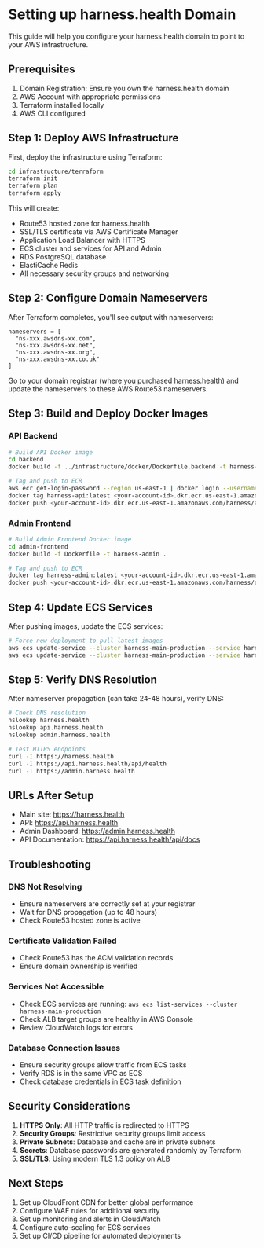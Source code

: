# Setting up harness.health Domain

This guide will help you configure your harness.health domain to point to your AWS infrastructure.

## Prerequisites

1. Domain Registration: Ensure you own the harness.health domain
2. AWS Account with appropriate permissions
3. Terraform installed locally
4. AWS CLI configured

## Step 1: Deploy AWS Infrastructure

First, deploy the infrastructure using Terraform:

```bash
cd infrastructure/terraform
terraform init
terraform plan
terraform apply
```

This will create:
- Route53 hosted zone for harness.health
- SSL/TLS certificate via AWS Certificate Manager
- Application Load Balancer with HTTPS
- ECS cluster and services for API and Admin
- RDS PostgreSQL database
- ElastiCache Redis
- All necessary security groups and networking

## Step 2: Configure Domain Nameservers

After Terraform completes, you'll see output with nameservers:

```
nameservers = [
  "ns-xxx.awsdns-xx.com",
  "ns-xxx.awsdns-xx.net",
  "ns-xxx.awsdns-xx.org",
  "ns-xxx.awsdns-xx.co.uk"
]
```

Go to your domain registrar (where you purchased harness.health) and update the nameservers to these AWS Route53 nameservers.

## Step 3: Build and Deploy Docker Images

### API Backend
```bash
# Build API Docker image
cd backend
docker build -f ../infrastructure/docker/Dockerfile.backend -t harness-api .

# Tag and push to ECR
aws ecr get-login-password --region us-east-1 | docker login --username AWS --password-stdin <your-account-id>.dkr.ecr.us-east-1.amazonaws.com
docker tag harness-api:latest <your-account-id>.dkr.ecr.us-east-1.amazonaws.com/harness/api:latest
docker push <your-account-id>.dkr.ecr.us-east-1.amazonaws.com/harness/api:latest
```

### Admin Frontend
```bash
# Build Admin Frontend Docker image
cd admin-frontend
docker build -f Dockerfile -t harness-admin .

# Tag and push to ECR
docker tag harness-admin:latest <your-account-id>.dkr.ecr.us-east-1.amazonaws.com/harness/admin:latest
docker push <your-account-id>.dkr.ecr.us-east-1.amazonaws.com/harness/admin:latest
```

## Step 4: Update ECS Services

After pushing images, update the ECS services:

```bash
# Force new deployment to pull latest images
aws ecs update-service --cluster harness-main-production --service harness-api-production --force-new-deployment
aws ecs update-service --cluster harness-main-production --service harness-admin-production --force-new-deployment
```

## Step 5: Verify DNS Resolution

After nameserver propagation (can take 24-48 hours), verify DNS:

```bash
# Check DNS resolution
nslookup harness.health
nslookup api.harness.health
nslookup admin.harness.health

# Test HTTPS endpoints
curl -I https://harness.health
curl -I https://api.harness.health/api/health
curl -I https://admin.harness.health
```

## URLs After Setup

- Main site: https://harness.health
- API: https://api.harness.health
- Admin Dashboard: https://admin.harness.health
- API Documentation: https://api.harness.health/api/docs

## Troubleshooting

### DNS Not Resolving
- Ensure nameservers are correctly set at your registrar
- Wait for DNS propagation (up to 48 hours)
- Check Route53 hosted zone is active

### Certificate Validation Failed
- Check Route53 has the ACM validation records
- Ensure domain ownership is verified

### Services Not Accessible
- Check ECS services are running: `aws ecs list-services --cluster harness-main-production`
- Check ALB target groups are healthy in AWS Console
- Review CloudWatch logs for errors

### Database Connection Issues
- Ensure security groups allow traffic from ECS tasks
- Verify RDS is in the same VPC as ECS
- Check database credentials in ECS task definition

## Security Considerations

1. **HTTPS Only**: All HTTP traffic is redirected to HTTPS
2. **Security Groups**: Restrictive security groups limit access
3. **Private Subnets**: Database and cache are in private subnets
4. **Secrets**: Database passwords are generated randomly by Terraform
5. **SSL/TLS**: Using modern TLS 1.3 policy on ALB

## Next Steps

1. Set up CloudFront CDN for better global performance
2. Configure WAF rules for additional security
3. Set up monitoring and alerts in CloudWatch
4. Configure auto-scaling for ECS services
5. Set up CI/CD pipeline for automated deployments